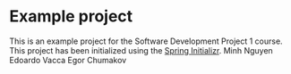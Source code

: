 # Example project

This is an example project for the Software Development Project 1 course. This project has been initialized using the [Spring Initializr](https://start.spring.io/).
Minh Nguyen 
Edoardo Vacca
Egor Chumakov